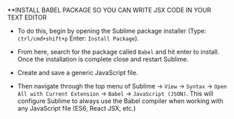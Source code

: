 
**INSTALL BABEL PACKAGE SO YOU CAN WRITE JSX CODE IN YOUR TEXT EDITOR

* To do this, begin by opening the Sublime package installer (Type: `ctrl/cmd+shift+p` Enter: `Install Package`).

* From here, search for the package called `Babel` and hit enter to install. Once the installation is complete close and restart Sublime.

* Create and save a generic JavaScript file.

* Then navigate through the top menu of Sublime -> `View` -> `Syntax` -> `Open All with Current Extension` -> `Babel` -> `JavaScript (JSON)`. This will configure Sublime to always use the Babel compiler when working with any JavaScript file (ES6, React JSX, etc.)